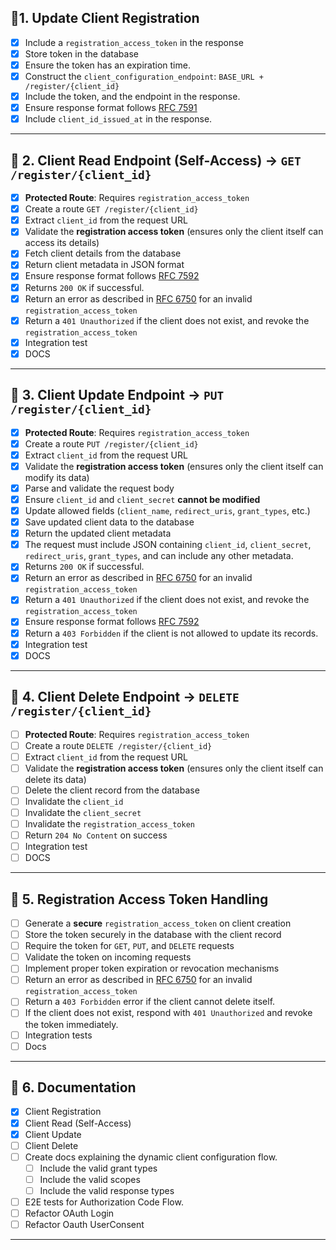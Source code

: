 ## 🔹1. Update Client Registration
- [x] Include a `registration_access_token` in the response 
- [x] Store token in the database
- [x] Ensure the token has an expiration time.
- [x] Construct the `client_configuration_endpoint`: `BASE_URL + /register/{client_id}`
- [x] Include the token, and the endpoint in the response.
- [x] Ensure response format follows [RFC 7591](https://datatracker.ietf.org/doc/html/rfc7591)
- [x] Include `client_id_issued_at` in the response.
---

## 🔹 2. Client Read Endpoint (Self-Access) → `GET /register/{client_id}`
- [x] **Protected Route**: Requires `registration_access_token`
- [x] Create a route `GET /register/{client_id}`
- [x] Extract `client_id` from the request URL
- [x] Validate the **registration access token** (ensures only the client itself can access its details)
- [x] Fetch client details from the database
- [x] Return client metadata in JSON format
- [x] Ensure response format follows [RFC 7592](https://www.rfc-editor.org/rfc/rfc7592.html#section-3) 
- [x] Returns `200 OK` if successful.
- [x] Return an error as described in [RFC 6750](https://www.rfc-editor.org/rfc/rfc6750) for an invalid `registration_access_token`
- [x] Return a `401 Unauthorized` if the client does not exist, and revoke the `registration_access_token`
- [x] Integration test
- [x] DOCS

---

## 🔹 3. Client Update Endpoint → `PUT /register/{client_id}`
- [x] **Protected Route**: Requires `registration_access_token`
- [x] Create a route `PUT /register/{client_id}`
- [x] Extract `client_id` from the request URL
- [x] Validate the **registration access token** (ensures only the client itself can modify its data)
- [x] Parse and validate the request body
- [x] Ensure `client_id` and `client_secret` **cannot be modified**
- [x] Update allowed fields (`client_name`, `redirect_uris`, `grant_types`, etc.)
- [x] Save updated client data to the database
- [x] Return the updated client metadata
- [x] The request must include JSON containing `client_id`, `client_secret`, `redirect_uris`, `grant_types`, and can include any other metadata.
- [x] Returns `200 OK` if successful.
- [x] Return an error as described in [RFC 6750](https://www.rfc-editor.org/rfc/rfc6750) for an invalid `registration_access_token`
- [x] Return a `401 Unauthorized` if the client does not exist, and revoke the `registration_access_token`
- [x] Ensure response format follows [RFC 7592](https://www.rfc-editor.org/rfc/rfc7592.html#section-3) 
- [x] Return a `403 Forbidden` if the client is not allowed to update its records.
- [x] Integration test
- [x] DOCS

---

## 🔹 4. Client Delete Endpoint → `DELETE /register/{client_id}`
- [ ] **Protected Route**: Requires `registration_access_token`
- [ ] Create a route `DELETE /register/{client_id}`
- [ ] Extract `client_id` from the request URL
- [ ] Validate the **registration access token** (ensures only the client itself can delete its data)
- [ ] Delete the client record from the database
- [ ] Invalidate the `client_id`
- [ ] Invalidate the `client_secret`
- [ ] Invalidate the `registration_access_token`
- [ ] Return `204 No Content` on success
- [ ] Integration test
- [ ] DOCS

---

## 🔹 5. Registration Access Token Handling
- [ ] Generate a **secure** `registration_access_token` on client creation
- [ ] Store the token securely in the database with the client record
- [ ] Require the token for `GET`, `PUT`, and `DELETE` requests
- [ ] Validate the token on incoming requests
- [ ] Implement proper token expiration or revocation mechanisms
- [ ] Return an error as described in [RFC 6750](https://www.rfc-editor.org/rfc/rfc6750) for an invalid `registration_access_token`
- [ ] Return a `403 Forbidden` error if the client cannot delete itself.
- [ ] If the client does not exist, respond with `401 Unauthorized` and revoke the token immediately.
- [ ] Integration tests
- [ ] Docs

---

## 🔹 6. Documentation
- [x] Client Registration
- [x] Client Read (Self-Access)
- [x] Client Update 
- [ ] Client Delete
- [ ] Create docs explaining the dynamic client configuration flow.
    - [ ] Include the valid grant types
    - [ ] Include the valid scopes
    - [ ] Include the valid response types
- [ ] E2E tests for Authorization Code Flow.
- [ ] Refactor OAuth Login
- [ ] Refactor Oauth UserConsent
---